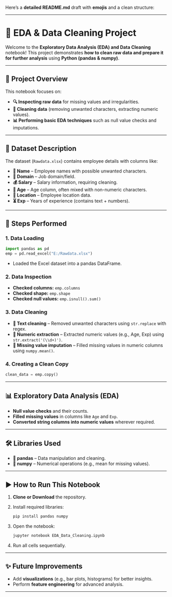 Here’s a **detailed README.md** draft with **emojis** and a clean structure:

---

# **🧹 EDA & Data Cleaning Project**

Welcome to the **Exploratory Data Analysis (EDA) and Data Cleaning** notebook!
This project demonstrates **how to clean raw data and prepare it for further analysis** using **Python (pandas & numpy)**.

---

## **📌 Project Overview**

This notebook focuses on:

* **🔍 Inspecting raw data** for missing values and irregularities.
* **🧽 Cleaning data** (removing unwanted characters, extracting numeric values).
* **📊 Performing basic EDA techniques** such as null value checks and imputations.

---

## **📂 Dataset Description**

The dataset (`Rawdata.xlsx`) contains employee details with columns like:

* **👤 Name** – Employee names with possible unwanted characters.
* **💼 Domain** – Job domain/field.
* **💰 Salary** – Salary information, requiring cleaning.
* **🎂 Age** – Age column, often mixed with non-numeric characters.
* **📍 Location** – Employee location data.
* **⏳ Exp** – Years of experience (contains text + numbers).

---

## **🚀 Steps Performed**

### **1. Data Loading**

```python
import pandas as pd
emp = pd.read_excel("E:/Rawdata.xlsx")
```

* Loaded the Excel dataset into a pandas DataFrame.

### **2. Data Inspection**

* **Checked columns:** `emp.columns`
* **Checked shape:** `emp.shape`
* **Checked null values:** `emp.isnull().sum()`

### **3. Data Cleaning**

* **🔡 Text cleaning** – Removed unwanted characters using `str.replace` with regex.
* **🔢 Numeric extraction** – Extracted numeric values (e.g., Age, Exp) using `str.extract('(\\d+)')`.
* **🧴 Missing value imputation** – Filled missing values in numeric columns using `numpy.mean()`.

### **4. Creating a Clean Copy**

```python
clean_data = emp.copy()
```

---

## **📊 Exploratory Data Analysis (EDA)**

* **Null value checks** and their counts.
* **Filled missing values** in columns like `Age` and `Exp`.
* **Converted string columns into numeric values** wherever required.

---

## **🛠️ Libraries Used**

* **🐼 pandas** – Data manipulation and cleaning.
* **🔢 numpy** – Numerical operations (e.g., mean for missing values).

---

## **▶️ How to Run This Notebook**

1. **Clone or Download** the repository.
2. Install required libraries:

   ```bash
   pip install pandas numpy
   ```
3. Open the notebook:

   ```bash
   jupyter notebook EDA_Data_Cleaning.ipynb
   ```
4. Run all cells sequentially.

---

## **✨ Future Improvements**

* Add **visualizations** (e.g., bar plots, histograms) for better insights.
* Perform **feature engineering** for advanced analysis.

---
